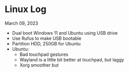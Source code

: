 # Linux Log

March 09, 2023
  - Dual boot Windows 11 and Ubuntu using USB drive
  - Use Rufus to make USB bootable
  - Partition HDD, 250GB for Ubuntu
  - Ubuntu:
    - Bad touchpad gestures
    - Wayland is a little bit better at touchpad, but laggy
    - Xorg smoother but
